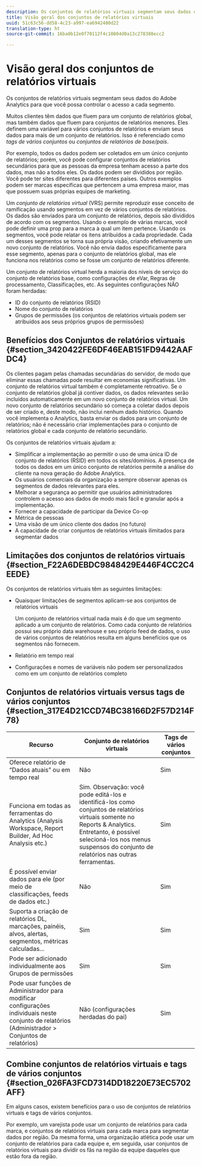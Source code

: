 ```yaml
---
description: Os conjuntos de relatórios virtuais segmentam seus dados do Adobe Analytics para que você possa controlar o acesso a cada segmento.
title: Visão geral dos conjuntos de relatórios virtuais
uuid: 51c63c56-dd58-4c23-a997-ea6942480d22
translation-type: ht
source-git-commit: 16ba0b12e0f70112f4c10804d0a13c278388ecc2

---
```



# Visão geral dos conjuntos de relatórios virtuais

Os conjuntos de relatórios virtuais segmentam seus dados do Adobe Analytics para que você possa controlar o acesso a cada segmento.

Muitos clientes têm dados que fluem para um conjunto de relatórios global, mas também dados que fluem para conjuntos de relatórios menores. Eles definem uma variável para vários conjuntos de relatórios e enviam seus dados para mais de um conjunto de relatórios. Isso é referenciado como *tags de vários conjuntos* ou *conjuntos de relatórios de base/pais*.

Por exemplo, todos os dados podem ser coletados em um único conjunto de relatórios; porém, você pode configurar conjuntos de relatórios secundários para que as pessoas da empresa tenham acesso a parte dos dados, mas não a todos eles. Os dados podem ser divididos por região. Você pode ter sites diferentes para diferentes países. Outros exemplos podem ser marcas específicas que pertencem a uma empresa maior, mas que possuem suas próprias equipes de marketing.

Um *conjunto de relatórios virtual* (VRS) permite reproduzir esse conceito de ramificação usando segmentos em vez de vários conjuntos de relatórios. Os dados são enviados para um conjunto de relatórios, depois são divididos de acordo com os segmentos. Usando o exemplo de várias marcas, você pode definir uma prop para a marca à qual um item pertence. Usando os segmentos, você pode relatar os itens atribuídos a cada propriedade. Cada um desses segmentos se torna sua própria visão, criando efetivamente um novo conjunto de relatórios. Você não envia dados especificamente para esse segmento, apenas para o conjunto de relatórios global, mas ele funciona nos relatórios como se fosse um conjunto de relatórios diferente.

Um conjunto de relatórios virtual herda a maioria dos níveis de serviço do conjunto de relatórios base, como configurações de eVar, Regras de processamento, Classificações, etc. As seguintes configurações NÃO foram herdadas:

* ID do conjunto de relatórios (RSID)
* Nome do conjunto de relatórios
* Grupos de permissões (os conjuntos de relatórios virtuais podem ser atribuídos aos seus próprios grupos de permissões)

## Benefícios dos Conjuntos de relatórios virtuais {#section_3420422FE6DF46EAB151FD9442AAFDC4}

Os clientes pagam pelas chamadas secundárias do servidor, de modo que eliminar essas chamadas pode resultar em economias significativas. Um conjunto de relatórios virtual também é completamente retroativo. Se o conjunto de relatórios global já contiver dados, os dados relevantes serão incluídos automaticamente em um novo conjunto de relatórios virtual. Um novo conjunto de relatórios secundário só começa a coletar dados depois de ser criado e, deste modo, não inclui nenhum dado histórico. Quando você implementa o Analytics, basta enviar os dados para um conjunto de relatórios; não é necessário criar implementações para o conjunto de relatórios global e cada conjunto de relatório secundário.

Os conjuntos de relatórios virtuais ajudam a:

* Simplificar a implementação ao permitir o uso de uma única ID de conjunto de relatórios (RSID) em todos os sites/domínios. A presença de todos os dados em um único conjunto de relatórios permite a análise do cliente na nova geração do Adobe Analytics.
* Os usuários comerciais da organização a sempre observar apenas os segmentos de dados relevantes para eles.
* Melhorar a segurança ao permitir que usuários administradores controlem o acesso aos dados de modo mais fácil e granular após a implementação.
* Fornecer a capacidade de participar da Device Co-op
* Métrica de pessoas
* Uma visão de um único cliente dos dados (no futuro)
* A capacidade de criar conjuntos de relatórios virtuais ilimitados para segmentar dados

## Limitações dos conjuntos de relatórios virtuais {#section_F22A6DEBDC9848429E446F4CC2C4EEDE}

Os conjuntos de relatórios virtuais têm as seguintes limitações:

* Quaisquer limitações de segmentos aplicam-se aos conjuntos de relatórios virtuais

   Um conjunto de relatórios virtual nada mais é do que um segmento aplicado a um conjunto de relatórios. Como cada conjunto de relatórios possui seu próprio data warehouse e seu próprio feed de dados, o uso de vários conjuntos de relatórios resulta em alguns benefícios que os segmentos não fornecem.
* Relatório em tempo real
* Configurações e nomes de variáveis não podem ser personalizados como em um conjunto de relatórios completo

## Conjuntos de relatórios virtuais versus tags de vários conjuntos {#section_317E4D21CCD74BC38166D2F57D214F78}

| Recurso | Conjunto de relatórios virtuais | Tags de vários conjuntos |
|--- |--- |--- |
| Oferece relatório de “Dados atuais” ou em tempo real | Não | Sim |
| Funciona em todas as ferramentas do Analytics (Analysis Workspace, Report Builder, Ad Hoc Analysis etc.) | Sim.   Observação: você pode editá-los e identificá-los como conjuntos de relatórios virtuais somente no Reports &amp; Analytics. Entretanto, é possível selecioná-los nos menus suspensos do conjunto de relatórios nas outras ferramentas. | Sim |
| É possível enviar dados para ele (por meio de classificações, feeds de dados etc.) | Não | Sim |
| Suporta a criação de relatórios DL, marcações, painéis, alvos, alertas, segmentos, métricas calculadas... | Sim | Sim |
| Pode ser adicionado individualmente aos Grupos de permissões | Sim | Sim |
| Pode usar funções de Administrador para modificar configurações individuais neste conjunto de relatórios (Administrador > Conjuntos de relatórios) | Não (configurações herdadas do pai) | Sim |

## Combine conjuntos de relatórios virtuais e tags de vários conjuntos {#section_026FA3FCD7314DD18220E73EC5702AFF}

Em alguns casos, existem benefícios para o uso de conjuntos de relatórios virtuais e tags de vários conjuntos.

Por exemplo, um varejista pode usar um conjunto de relatórios para cada marca, e conjuntos de relatórios virtuais para cada marca para segmentar dados por região. Da mesma forma, uma organização atlética pode usar um conjunto de relatórios para cada equipe e, em seguida, usar conjuntos de relatórios virtuais para dividir os fãs na região da equipe daqueles que estão fora da região.
